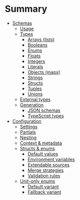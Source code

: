 # Summary

- [Schemas]()
  - [Usage]()
  - [Types]()
    - [Arrays (lists)]()
    - [Booleans]()
    - [Enums]()
    - [Floats]()
    - [Integers]()
    - [Literals]()
    - [Objects (maps)]()
    - [Strings]()
    - [Structs]()
    - [Tuples]()
    - [Unions]()
  - [External types]()
  - [Generation]()
    - [JSON schemas]()
    - [TypeScript types]()
- [Configuration](./config/index.md)
  - [Settings](./config/settings.md)
  - [Partials](./config/partial.md)
  - [Nesting](./config/nested.md)
  - [Context & metadata](./config/context.md)
  - [Structs & enums](./config/struct/index.md)
    - [Default values](./config/struct/default.md)
    - [Environment variables](./config/struct/env.md)
    - [Extendable sources](./config/struct/extend.md)
    - [Merge strategies](./config/struct/merge.md)
    - [Validation rules](./config/struct/validate.md)
  - [Unit-only enums](./config/enum/index.md)
    - [Default variant](./config/enum/default.md)
    - [Fallback variant](./config/enum/fallback.md)
